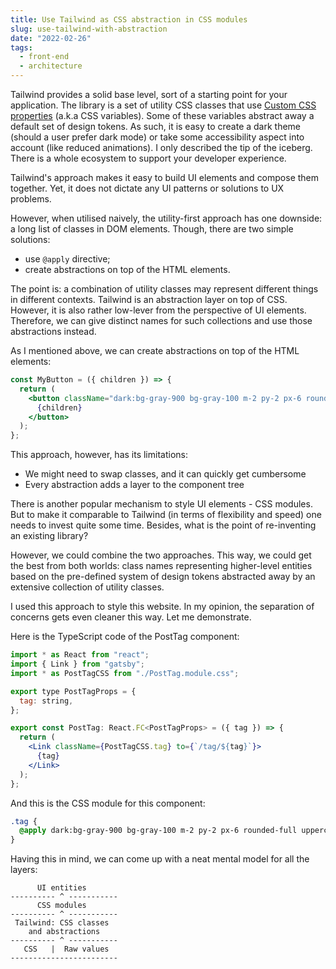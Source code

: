 ```yaml
---
title: Use Tailwind as CSS abstraction in CSS modules
slug: use-tailwind-with-abstraction
date: "2022-02-26"
tags:
  - front-end
  - architecture
---
```


Tailwind provides a solid base level, sort of a starting point for your application. The library is a set of utility CSS classes that use [Custom CSS properties](https://developer.mozilla.org/en-US/docs/Web/CSS/--*) (a.k.a CSS variables). Some of these variables abstract away a default set of design tokens. As such, it is easy to create a dark theme (should a user prefer dark mode) or take some accessibility aspect into account (like reduced animations). I only described the tip of the iceberg. There is a whole ecosystem to support your developer experience.

Tailwind's approach makes it easy to build UI elements and compose them together. Yet, it does not dictate any UI patterns or solutions to UX problems.

However, when utilised naively, the utility-first approach has one downside: a long list of classes in DOM elements. Though, there are two simple solutions:

- use `@apply` directive;
- create abstractions on top of the HTML elements.

The point is: a combination of utility classes may represent different things in different contexts. Tailwind is an abstraction layer on top of CSS. However, it is also rather low-lever from the perspective of UI elements. Therefore, we can give distinct names for such collections and use those abstractions instead.

As I mentioned above, we can create abstractions on top of the HTML elements:

```jsx
const MyButton = ({ children }) => {
  return (
    <button className="dark:bg-gray-900 bg-gray-100 m-2 py-2 px-6 rounded-full uppercase ">
      {children}
    </button>
  );
};
```

This approach, however, has its limitations:

- We might need to swap classes, and it can quickly get cumbersome
- Every abstraction adds a layer to the component tree

There is another popular mechanism to style UI elements - CSS modules. But to make it comparable to Tailwind (in terms of flexibility and speed) one needs to invest quite some time. Besides, what is the point of re-inventing an existing library?

However, we could combine the two approaches. This way, we could get the best from both worlds: class names representing higher-level entities based on the pre-defined system of design tokens abstracted away by an extensive collection of utility classes.

I used this approach to style this website. In my opinion, the separation of concerns gets even cleaner this way. Let me demonstrate.

Here is the TypeScript code of the PostTag component:

```jsx
import * as React from "react";
import { Link } from "gatsby";
import * as PostTagCSS from "./PostTag.module.css";

export type PostTagProps = {
  tag: string,
};

export const PostTag: React.FC<PostTagProps> = ({ tag }) => {
  return (
    <Link className={PostTagCSS.tag} to={`/tag/${tag}`}>
      {tag}
    </Link>
  );
};
```

And this is the CSS module for this component:

```css
.tag {
  @apply dark:bg-gray-900 bg-gray-100 m-2 py-2 px-6 rounded-full uppercase font-bold text-sm tracking-wide;
}
```

Having this in mind, we can come up with a neat mental model for all the layers:

```
      UI entities
---------- ^ -----------
      CSS modules
---------- ^ -----------
 Tailwind: CSS classes
    and abstractions
---------- ^ -----------
   CSS   |  Raw values
------------------------
```
